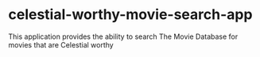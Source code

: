 # celestial-worthy-movie-search-app
This application provides the ability to search The Movie Database for movies that are Celestial worthy
